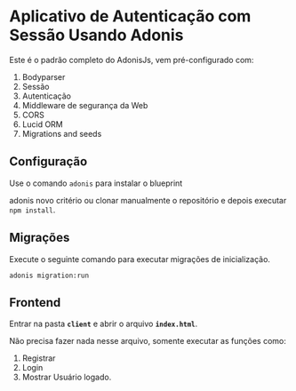# Aplicativo de Autenticação com Sessão Usando Adonis

Este é o padrão completo do AdonisJs, vem pré-configurado com:

1. Bodyparser
2. Sessão
3. Autenticação
4. Middleware de segurança da Web
5. CORS
6. Lucid ORM
7. Migrations and seeds

## Configuração
Use o comando ``adonis`` para instalar o blueprint

adonis novo critério
ou clonar manualmente o repositório e depois executar ``npm install``.

## Migrações
Execute o seguinte comando para executar migrações de inicialização.

``adonis migration:run``

## Frontend

Entrar na pasta __``client``__ e abrir o arquivo __``index.html``__.

Não precisa fazer nada nesse arquivo, somente executar as funções como:

1. Registrar
2. Login
3. Mostrar Usuário logado.